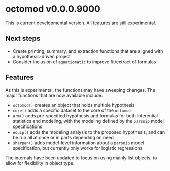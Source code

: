 # octomod v0.0.0.9000

This is current developmental version. All features are still experimental.

## Next steps

-   Create printing, summary, and extraction functions that are aligned with a hypothesis-driven project
-   Consider inclusion of `equatiomatic` to improve fit/extract of formulas

## Features

As this is experimental, the functions may have sweeping changes. The major functions that are now available include:

- `octomod()` creates an object that holds multiple hypothesis
- `core()` adds a specific dataset to the core of the `octomod`
- `arm()` adds pre-specified hypothesis and formulas for both inferential statistics and modeling, with the modeling defined by the `parsnip` model specifications
- `equip()` adds the modeling analysis to the proposed hypothesis, and can be run all at once or in parts depending on need
- `sharpen()` adds model-level information about a `parsnip` model specification, but currently only works for logistic regressions

The internals have been updated to focus on using mainly list objects, to allow for flexibility in object type.
